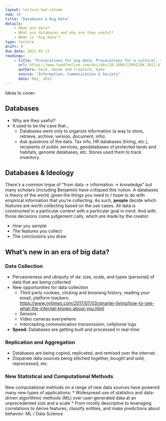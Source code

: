 ```yaml
---
layout: lecture-two-column
num: 10
title: "Databases & Big Data"
details:
    - What are data?
    - What are databases and why are they useful?
    - What is "big data"?
type: lecture
draft: 0
due_date: 2021-02-11
readings:
    - title: "Provocations for big data: Provocations for a cultural, technological, and scholarly phenomenon"
      url: https://www.tandfonline.com/doi/abs/10.1080/1369118X.2012.678878
      authors: boyd, danah and Crawford, Kate 
      source: "Information, Communication & Society"
      date: May, 2012
---
```


Ideas to cover: 
## Databases
* Why are they useful? 
* It used to be the case that...
   * Databases were only to organize information (a way to store, retrieve, archive, version, document, info). 
   * Ask questions of the data. Tax info, HR databases (hiring, etc.), recipients of public services, geodatabases of protected lands and habitats, genome databases, etc. Stores used them to track inventory.

## Databases & Ideology
There's a common trope of "from data -> information -> knowledge" but many scholars (including Benjamin) have critiqued this notion. A databases is theory of the world, given the things you need to / hope to do with empirical information that you’re collecting. As such, **people** decide which features are worth collecting based on the use cases. All data is constructed in a particular context with a particular goal in mind. And with those decisions come judgement calls, which are made by the creator:
* How you sample
* The features you collect
* The conclusions you draw

## What’s new in an era of big data? 
### Data Collection
* Pervasiveness and ubiquity of da: size, scale, and types (personal) of data that are being collected
* New opportunities for data collection
    * Third party cookies, clicking and browsing history, reading your email, platform trackers: https://www.nytimes.com/2017/07/03/smarter-living/how-to-see-what-the-internet-knows-about-you.html 
    * Sensors
    * Video cameras everywhere
    * Intercepting communication transmission; cellphone logs
* **Speed:** Databases are getting built and processed in real-time

### Replication and Aggregation
* Databases are being copied, replicated, and remixed over the internet.
* Disparate data sources being stitched together, bought and sold, reprocessed, etc.

### New Statistical and Computational Methods
New computational methods on a range of new data sources have powered many new types of applications:
    * Widespread use of statistics and data-driven algorithmic methods (ML) over user-generated data at an unprecedented size and a scale
    * From mostly descriptive to leveraging correlations to derive features, classify entities, and make predictions about behavior: ML / Data Science
